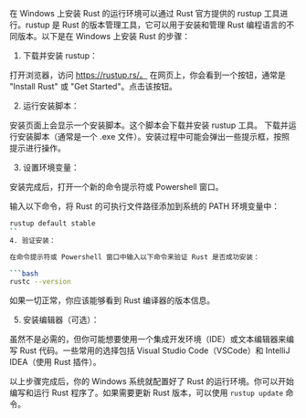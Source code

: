 在 Windows 上安装 Rust 的运行环境可以通过 Rust 官方提供的 rustup 工具进行。rustup 是 Rust 的版本管理工具，它可以用于安装和管理 Rust 编程语言的不同版本。以下是在 Windows 上安装 Rust 的步骤：

1. 下载并安装 rustup：

打开浏览器，访问 https://rustup.rs/。
在网页上，你会看到一个按钮，通常是 "Install Rust" 或 "Get Started"。点击该按钮。

2. 运行安装脚本：

安装页面上会显示一个安装脚本。这个脚本会下载并安装 rustup 工具。
下载并运行安装脚本（通常是一个 .exe 文件）。安装过程中可能会弹出一些提示框，按照提示进行操作。

3. 设置环境变量：

安装完成后，打开一个新的命令提示符或 Powershell 窗口。

输入以下命令，将 Rust 的可执行文件路径添加到系统的 PATH 环境变量中：

```bash
rustup default stable
``
4. 验证安装：

在命令提示符或 Powershell 窗口中输入以下命令来验证 Rust 是否成功安装：

```bash
rustc --version
```

如果一切正常，你应该能够看到 Rust 编译器的版本信息。

5. 安装编辑器（可选）：

虽然不是必需的，但你可能想要使用一个集成开发环境（IDE）或文本编辑器来编写 Rust 代码。一些常用的选择包括 Visual Studio Code（VSCode）和 IntelliJ IDEA（使用 Rust 插件）。

以上步骤完成后，你的 Windows 系统就配置好了 Rust 的运行环境。你可以开始编写和运行 Rust 程序了。如果需要更新 Rust 版本，可以使用 `rustup update` 命令。